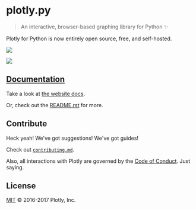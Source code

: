 # plotly.py

> An interactive, browser-based graphing library for Python :sparkles:

Plotly for Python is now entirely open source, free, and self-hosted.

[![](https://plot.ly/~chriddyp/1825/.png)](https://plot.ly/~chriddyp/1825.embed)

[![](https://plot.ly/~chriddyp/1780/.png)](https://plot.ly/~chriddyp/1780.embed)

## [Documentation](https://plot.ly/python)

Take a look at [the website docs](https://plot.ly/python).

Or, check out the [README.rst](README.rst) for more.

## Contribute

Heck yeah! We've got suggestions! We've got guides!

Check out [`contributing.md`](https://github.com/plotly/python-api/blob/master/contributing.md).

Also, all interactions with Plotly are governed by the [Code of Conduct](CODE_OF_CONDUCT.md). Just saying. 

## License

[MIT](LICENSE.txt) © 2016-2017 Plotly, Inc.
